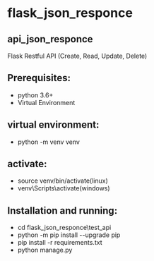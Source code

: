 # flask_json_responce

## api_json_responce
Flask Restful API (Create, Read, Update, Delete)

## Prerequisites:
* python 3.6+
* Virtual Environment

## virtual environment:

* python -m venv venv
## activate:
* source venv/bin/activate(linux)
* venv\Scripts\activate(windows)

## Installation and running:
* cd flask_json_responce\test_api
* python -m pip install --upgrade pip
* pip install -r requirements.txt
* python manage.py
